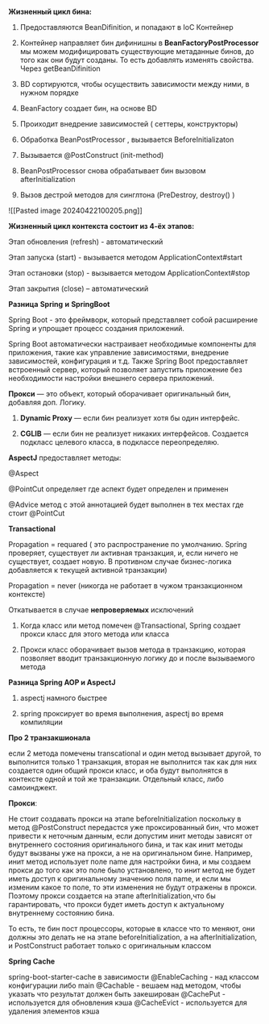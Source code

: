 
**Жизненный цикл бина:**

1. Предоставляются BeanDifinition, и попадают в IoC Контейнер

2. Контейнер направляет бин дифинишны в **BeanFactoryPostProcessor** мы можем модифицировать существующие метаданные бинов, до того как они будут созданы. То есть добавлять изменять свойства. Через getBeanDifinition

3. BD сортируются, чтобы осуществить зависимости между ними, в нужном порядке

4. BeanFactory создает бин, на основе BD

5. Проиходит внедрение зависимостей ( сеттеры, конструкторы)

6. Обработка BeanPostProcessor , вызывается BeforeInitializaton

7. Вызывается @PostConstruct (init-method)

8. BeanPostProcessor снова обрабатывает бин вызовом afterInitialization

9. Вызов дестрой методов для синглтона (PreDestroy, destroy() )

![[Pasted image 20240422100205.png]]

**Жизненный цикл контекста состоит из 4-ёх этапов:**

Этап обновления (refresh) - автоматический

Этап запуска (start) - вызывается методом ApplicationContext#start

Этап остановки (stop) - вызывается методом ApplicationContext#stop

Этап закрытия (close) – автоматический

**Разница** **Spring** **и** **SpringBoot**

Spring Boot - это фреймворк, который представляет собой расширение Spring и упрощает процесс создания приложений.

Spring Boot автоматически настраивает необходимые компоненты для приложения, такие как управление зависимостями, внедрение зависимостей, конфигурация и т.д. Также Spring Boot предоставляет встроенный сервер, который позволяет запустить приложение без необходимости настройки внешнего сервера приложений.
  

**Прокси** — это объект, который оборачивает оригинальный бин, добавляя доп. Логику.

  
  

1. **Dynamic Proxy** — если бин реализует хотя бы один интерфейс.

2. **CGLIB** — если бин не реализует никаких интерфейсов. Создается подкласс целевого класса, в подклассе переопределяю.

  
  

**AspectJ** предоставляет методы:

@Aspect

@PointCut определяет где аспект будет определен и применен

@Advice метод с этой аннотацией будет выполнен в тех местах где стоит @PointCut
  

**Transactional**

Propagation = requared ( это распространение по умолчанию. Spring проверяет, существует ли активная транзакция, и, если ничего не существует, создает новую. В противном случае бизнес-логика добавляется к текущей активной транзакции)


Propagation = never (никогда не работает в чужом транзакционном контексте)


Откатывается в случае **непроверяемых** исключений

1. Когда класс или метод помечен @Transactional, Spring создает прокси класс для этого метода или класса

2. Прокси класс оборачивает вызов метода в транзакцию, которая позволяет вводит транзакционную логику до и после вызываемого метода

**Разница Spring AOP и AspectJ**

1. aspectj намного быстрее

2. spring проксирует во время выполнения, aspectj во время компиляции

  
  

**Про 2 транзакшионала**

если 2 метода помечены transcational и один метод вызывает другой, то выполнится только 1 транзакция, вторая не выполнится так как для них создается один общий прокси класс, и оба будут выполнятся в контексте одной и той же транзакции. Отдельный класс, либо самоинджект.

**Прокси**:

Не стоит создавать прокси на этапе beforeInitialization поскольку в метод @PostConstruct передастся уже проксированный бин, что может привести к неточным данным, если допустим инит методы зависят от внутреннего состояния оригинального бина, и так как инит методы будут вызваны уже на прокси, а не на оригинальном бине. Например, инит метод использует поле name для настройки бина, и мы создаем прокси до того как это поле было установлено, то инит метод не будет иметь доступ к оригинальному значению поля name, и если мы изменим какое то поле, то эти изменения не будут отражены в прокси. Поэтому прокси создается на этапе afterInitialization,что бы гарантировать, что прокси будет иметь доступ к актуальному внутреннему состоянию бина. 

То есть, те бин пост процессоры, которые в классе что то меняют, они должны это делать не на этапе beforeInitialization, а на afterInitialization, и PostConstruct работает только с оригинальным классом


**Spring Cache**

spring-boot-starter-cache в зависимости
@EnableCaching - над классом конфигурации либо main
@Cachable - вешаем над методом, чтобы указать что результат должен быть закеширован 
@CachePut - используется для обновления кэша 
@CacheEvict - используется для удаления элементов кэша

